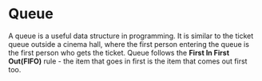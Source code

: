 # Queue

A queue is a useful data structure in programming. It is similar to the ticket queue outside a cinema hall, where the first person entering the queue is the first person who gets the ticket. Queue follows the **First In First Out(FIFO)** rule - the item that goes in first is the item that comes out first too.

  
